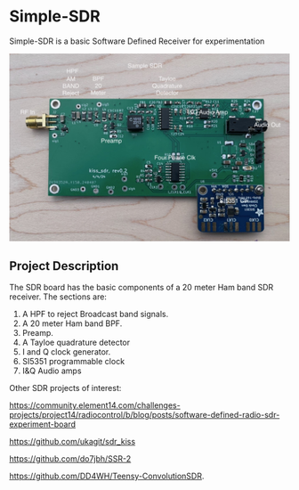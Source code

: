 # Simple-SDR
Simple-SDR is a basic Software Defined Receiver for experimentation

![Robot_Front](https://github.com/jerryok826/Simple-SDR/blob/main/Pictures/simple_sdr_caption.jpeg)

## Project Description
The SDR board has the basic components of a 20 meter Ham band SDR receiver. The sections are:
1. A HPF to reject Broadcast band signals.
2. A 20 meter Ham band BPF.
3. Preamp.
4. A Tayloe quadrature detector
5. I and Q clock generator.
6. SI5351 programmable clock
7. I&Q Audio amps

Other SDR projects of interest:

https://community.element14.com/challenges-projects/project14/radiocontrol/b/blog/posts/software-defined-radio-sdr-experiment-board

https://github.com/ukagit/sdr_kiss

https://github.com/do7jbh/SSR-2

https://github.com/DD4WH/Teensy-ConvolutionSDR.
